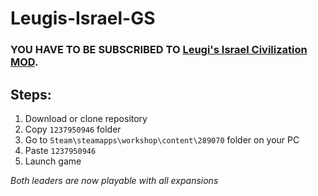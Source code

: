 # Leugis-Israel-GS
### YOU HAVE TO BE SUBSCRIBED TO [Leugi's Israel Civilization MOD](https://steamcommunity.com/sharedfiles/filedetails/?id=1237950946).


## Steps: ##
1. Download or clone repository
3. Copy ```1237950946``` folder
4. Go to ```Steam\steamapps\workshop\content\289070``` folder on your PC
5. Paste ```1237950946```
6. Launch game

*Both leaders are now playable with all expansions*

